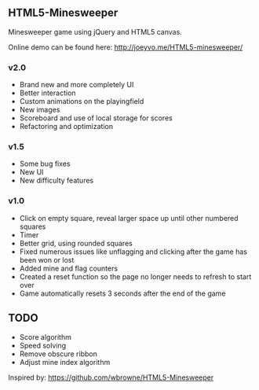 HTML5-Minesweeper
-----------------

Minesweeper game using jQuery and HTML5 canvas.

Online demo can be found here: http://joeyvo.me/HTML5-minesweeper/

### v2.0
- Brand new and more completely UI
- Better interaction
- Custom animations on the playingfield
- New images
- Scoreboard and use of local storage for scores
- Refactoring and optimization

### v1.5
- Some bug fixes
- New UI
- New difficulty features

### v1.0
- Click on empty square, reveal larger space up until other numbered squares
- Timer
- Better grid, using rounded squares
- Fixed numerous issues like unflagging and clicking after the game has been won or lost
- Added mine and flag counters
- Created a reset function so the page no longer needs to refresh to start over
- Game automatically resets 3 seconds after the end of the game

TODO
----
- Score algorithm
- Speed solving
- Remove obscure ribbon
- Adjust mine index algorithm


Inspired by: 
https://github.com/wbrowne/HTML5-Minesweeper
